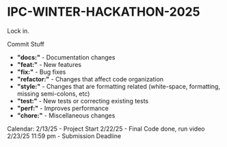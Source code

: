 # IPC-WINTER-HACKATHON-2025
Lock in. 

Commit Stuff
* **"docs:"** - Documentation changes
* **"feat:"** - New features
* **"fix:"** - Bug fixes
* **"refactor:"** - Changes that affect code organization
* **"style:"** - Changes that are formatting related (white-space, formatting, missing semi-colons, etc)
* **"test:"** - New tests or correcting existing tests
* **"perf:"** - Improves performance
* **"chore:"** - Miscellaneous changes

Calendar:
2/13/25 - Project Start
2/22/25 - Final Code done, run video
2/23/25 11:59 pm - Submission Deadline
